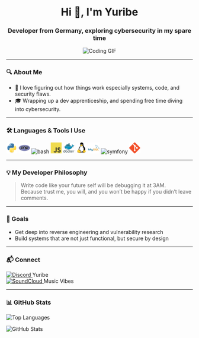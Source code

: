 <h1 align="center">Hi 👋, I'm Yuribe</h1>
<h3 align="center">Developer from Germany, exploring cybersecurity in my spare time</h3>

<p align="center">
  <img src="https://media0.giphy.com/media/v1.Y2lkPTc5MGI3NjExaThrdDVuM2M4aGozZDMxNDU5dmNiNmE2dTM3bnVzb2YwN2g0dDBtMSZlcD12MV9pbnRlcm5hbF9naWZfYnlfaWQmY3Q9Zw/3fBVaRM2c79TtXbyi6/giphy.gif" width="400" height="200" alt="Coding GIF" />
</p>

---

### 🔍 About Me

- 🧠 I love figuring out how things work especially systems, code, and security flaws.  
- 🎓 Wrapping up a dev apprenticeship, and spending free time diving into cybersecurity.

---

### 🛠️ Languages & Tools I Use

<p align="left">
  <img src="https://raw.githubusercontent.com/devicons/devicon/master/icons/python/python-original.svg" alt="python" width="30"/>
  <img src="https://raw.githubusercontent.com/devicons/devicon/master/icons/php/php-original.svg" alt="php" width="30"/>
  <img src="https://www.vectorlogo.zone/logos/gnu_bash/gnu_bash-icon.svg" alt="bash" width="30"/>
  <img src="https://raw.githubusercontent.com/devicons/devicon/master/icons/javascript/javascript-original.svg" alt="javascript" width="30"/>
  <img src="https://raw.githubusercontent.com/devicons/devicon/master/icons/docker/docker-original-wordmark.svg" alt="docker" width="30"/>
  <img src="https://raw.githubusercontent.com/devicons/devicon/master/icons/linux/linux-original.svg" alt="linux" width="30"/>
  <img src="https://raw.githubusercontent.com/devicons/devicon/master/icons/mysql/mysql-original-wordmark.svg" alt="mysql" width="30"/>
  <img src="https://symfony.com/logos/symfony_black_03.svg" alt="symfony" width="30"/>
  <img src="https://raw.githubusercontent.com/devicons/devicon/master/icons/git/git-original.svg" alt="git" width="30"/>
</p>

---

### 💡 My Developer Philosophy

> Write code like your future self will be debugging it at 3AM.  
> Because trust me, you will, and you won’t be happy if you didn’t leave comments.

---

### 🎯 Goals

- Get deep into reverse engineering and vulnerability research  
- Build systems that are not just functional, but secure by design

---

### 📬 Connect

<p align="left">
  <a href="https://discord.com/" target="_blank">
    <img src="https://www.vectorlogo.zone/logos/discord/discord-icon.svg" alt="Discord" width="30" />
  </a> <span> Yuribe</span>  
  <br/>
  <a href="https://soundcloud.com/yuribe/sets/hardstyle" target="_blank">
    <img src="https://www.svgrepo.com/show/135807/soundcloud.svg" alt="SoundCloud" width="30" />
  </a> <span> Music Vibes</span>
</p>

---

### 📊 GitHub Stats

<p>
  <img src="https://github-readme-stats.vercel.app/api/top-langs?username=yuriibe&show_icons=true&layout=compact" alt="Top Languages"/>
</p>
<p>
  <img src="https://github-readme-stats.vercel.app/api?username=yuriibe&show_icons=true" alt="GitHub Stats"/>
</p>
